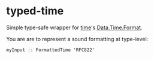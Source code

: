 # typed-time
Simple type-safe wrapper for [time](https://hackage.haskell.org/package/time)'s
[Data.Time.Format](https://hackage.haskell.org/package/time-1.11.1.2/docs/Data-Time-Format.html).

You are are to represent a sound formatting at type-level:


```
myInput :: FormattedTime 'RFC822'
```
